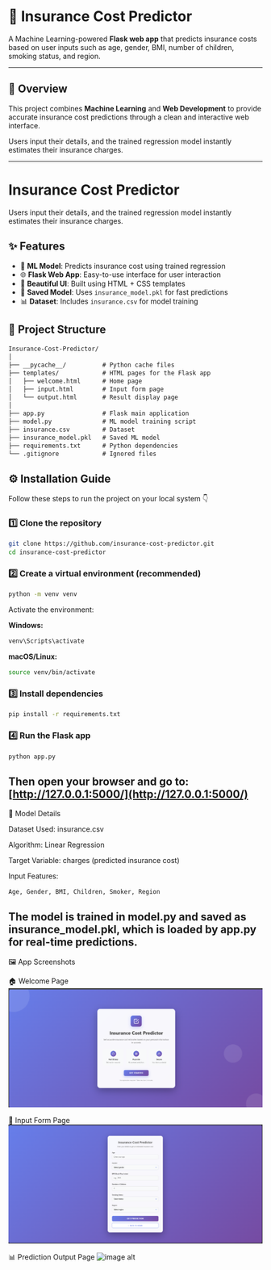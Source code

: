 # 🧮 Insurance Cost Predictor

A Machine Learning-powered **Flask web app** that predicts insurance costs based on user inputs such as age, gender, BMI, number of children, smoking status, and region.

---

## 🚀 Overview

This project combines **Machine Learning** and **Web Development** to provide accurate insurance cost predictions through a clean and interactive web interface.

Users input their details, and the trained regression model instantly estimates their insurance charges.

---

# Insurance Cost Predictor

Users input their details, and the trained regression model instantly estimates their insurance charges.

## ✨ Features

- 🧠 **ML Model**: Predicts insurance cost using trained regression
- 🌐 **Flask Web App**: Easy-to-use interface for user interaction
- 🎨 **Beautiful UI**: Built using HTML + CSS templates
- 💾 **Saved Model**: Uses `insurance_model.pkl` for fast predictions
- 📊 **Dataset**: Includes `insurance.csv` for model training

## 📁 Project Structure

```
Insurance-Cost-Predictor/
│
├── __pycache__/          # Python cache files
├── templates/            # HTML pages for the Flask app
│   ├── welcome.html      # Home page
│   ├── input.html        # Input form page
│   └── output.html       # Result display page
│
├── app.py                # Flask main application
├── model.py              # ML model training script
├── insurance.csv         # Dataset
├── insurance_model.pkl   # Saved ML model
├── requirements.txt      # Python dependencies
└── .gitignore            # Ignored files
```
## ⚙️ Installation Guide

Follow these steps to run the project on your local system 👇

### 1️⃣ Clone the repository

```bash
git clone https://github.com/insurance-cost-predictor.git
cd insurance-cost-predictor
```

### 2️⃣ Create a virtual environment (recommended)

```bash
python -m venv venv
```

Activate the environment:

**Windows:**
```bash
venv\Scripts\activate
```

**macOS/Linux:**
```bash
source venv/bin/activate
```

### 3️⃣ Install dependencies

```bash
pip install -r requirements.txt
```

### 4️⃣ Run the Flask app

```bash
python app.py
```

Then open your browser and go to: [http://127.0.0.1:5000/](http://127.0.0.1:5000/)
---
🧠 Model Details

Dataset Used: insurance.csv

Algorithm: Linear Regression

Target Variable: charges (predicted insurance cost)

Input Features:
```
Age, Gender, BMI, Children, Smoker, Region
```
The model is trained in model.py and saved as insurance_model.pkl, which is loaded by app.py for real-time predictions.
---

🖼️ App Screenshots

🏠 Welcome Page
![image alt](https://github.com/Sachursm/INSURANCE/blob/master/welcome.png?raw=true)

🧾 Input Form Page
![image alt](https://github.com/Sachursm/INSURANCE/blob/master/input.png?raw=true)

📊 Prediction Output Page
![image alt]()
